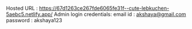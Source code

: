 Hosted URL : https://67d1263ce267fde6065fe31f--cute-lebkuchen-5aebc5.netlify.app/
Admin login credentials:
email id : akshaya@gmail.com
password : akshaya123
